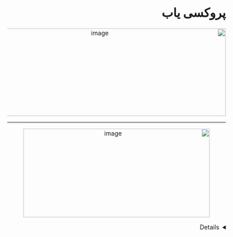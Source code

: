# پروکسی یاب
<p align="center">
<a href="https://raw.githubusercontent.com/liMilCo/v2r/main/tester/Tester.exe"><img width="565" height="202" alt="image" src="https://github.com/user-attachments/assets/0deec0ea-b1d4-450e-89e3-5f5ff45298b3" /></a>
</p>


---
<p align="center">
<a href="#"><img width="430" height="204" alt="image" src="https://github.com/user-attachments/assets/f132b2b4-07f6-463e-b902-2aacaecf5469" /></a>
</p>


<details> 
<style> 
html {direction: rtl;} 
.highlighter-rouge, .ltr {direction: ltr;} 
</style>
</details> 

